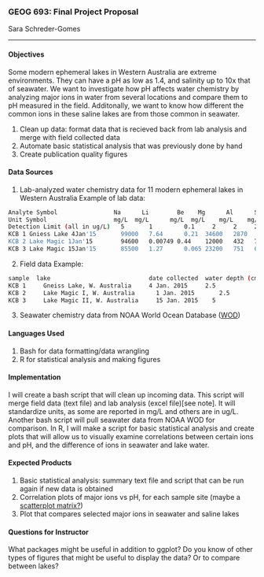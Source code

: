 ### GEOG 693: Final Project Proposal
Sara Schreder-Gomes

---------------
#### Objectives
Some modern ephemeral lakes in Western Australia are extreme environments. They can have a pH as low as 1.4, and salinity up to 10x that of seawater. We want to investigate how pH affects water chemistry by analyzing major ions in water from several locations and compare them to pH measured in the field. 
Additonally, we want to know how different the common ions in these saline lakes are from those common in seawater. 
1. Clean up data: format data that is recieved back from lab analysis and merge with field collected data
2. Automate basic statistical analysis that was previously done by hand
3. Create publication quality figures

#### Data Sources
1. Lab-analyzed water chemistry data for 11 modern ephemeral lakes in Western Australia
Example of lab data:
``` bash
Analyte Symbol	              Na	  Li	    Be	  Mg	  Al	  Si	  K	    Ca	Sc
Unit Symbol	                  mg/L	mg/L	  mg/L	mg/L	mg/L	mg/L	mg/L	mg/L	ug/L
Detection Limit (all in ug/L)	5	    1	      0.1	  2	    2     200	  30	  700	  1
KCB 1 Gniess Lake 4Jan'15	    99000	7.64	  0.21	34600	2870	93.9	5340	299	< 300
KCB 2 Lake Magic 1Jan'15	    94600	0.00749	0.44	12000	432	  72.7	1970	555	< 300
KCB 3 Lake Magic 15Jan'15	    85500	1.27	  0.065	23200	751	  61.8	3240	388	< 300
```
2. Field data
Example:
```bash
sample	lake	                        date collected	water depth (cm)	water color	pH  salinity (%TDS)
KCB 1	  Gneiss Lake, W. Australia	    4 Jan. 2015	    2.5	              yellow	    1.4	  32
KCB 2	  Lake Magic I, W. Australia	  1 Jan. 2015	    2.5	              yellow	    2	    30
KCB 3	  Lake Magic II, W. Australia	  15 Jan. 2015	  5	                yellow	    1.6	  30
```
3. Seawater chemistry data from NOAA World Ocean Database ([WOD](https://www.nodc.noaa.gov/OC5/WOD/pr_wod.html))

#### Languages Used
1. Bash for data formatting/data wrangling
2. R for statistical analysis and making figures

#### Implementation
I will create a bash script that will clean up incoming data. This script will merge field data (text file) and lab analysis (excel file)[see note]. It will standardize units, as some are reported in mg/L and others are in ug/L. Another bash script will pull seawater data from NOAA WOD for comparison. In R, I will make a script for basic statistical analysis and create plots that will allow us to visually examine correlations between certain ions and pH, and the difference of ions in seawater and lake water. 

#### Expected Products
1. Basic statistical analysis: summary text file and script that can be run again if new data is obtained
2. Correlation plots of major ions vs pH, for each sample site (maybe a [scatterplot matrix?](https://www.r-graph-gallery.com/98-basic-scatterplot-matrix.html))
3. Plot that compares selected major ions in seawater and saline lakes

#### Questions for Instructor
What packages might be useful in addition to ggplot?
Do you know of other types of figures that might be useful to display the data? Or to compare between lakes?
